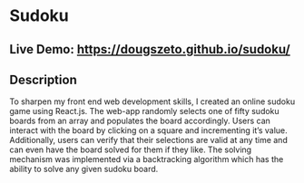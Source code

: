 # Sudoku

## Live Demo: https://dougszeto.github.io/sudoku/

## Description
To sharpen my front end web development skills, I created an online sudoku game using React.js. The web-app randomly selects one of fifty sudoku boards from an array and populates the board accordingly. Users can interact with the board by clicking on a square and incrementing it’s value. Additionally, users can verify that their selections are valid at any time and can even have the board solved for them if they like. The solving mechanism was implemented via a backtracking algorithm which has the ability to solve any given sudoku board. 
